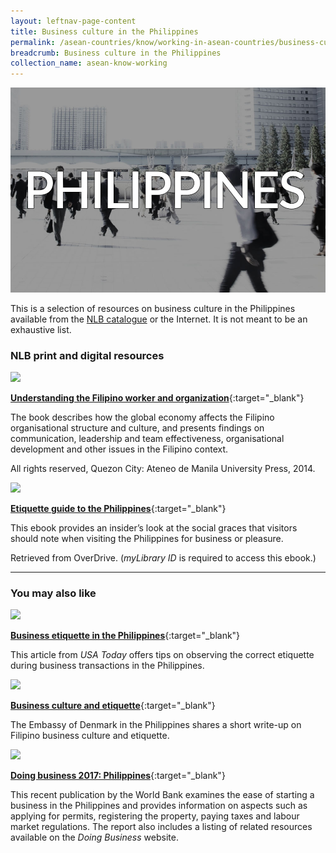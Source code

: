 ```yaml
---
layout: leftnav-page-content
title: Business culture in the Philippines
permalink: /asean-countries/know/working-in-asean-countries/business-culture-in-philippines/
breadcrumb: Business culture in the Philippines
collection_name: asean-know-working
---
```


<img src="/images/asean-working/ASEAN-Philippines-Business-Culture.jpg" alt="Business culture Philippines banner" style="width:800px;" />

This is a selection of resources on business culture in the Philippines available from the [NLB catalogue](http://catalogue.nlb.gov.sg/) or the Internet.  It is not meant to be an exhaustive list.

### **NLB print and digital resources**

<img src="/images/book-covers/Understanding-the-Filipino-worker-and-organization.png" style="width:150px;" />

[**Understanding the Filipino worker and organization**](http://eservice.nlb.gov.sg/item_holding.aspx?bid=202685177){:target="_blank"}

The book describes how the global economy affects the Filipino organisational structure and culture, and presents findings on communication, leadership and team effectiveness, organisational development and other issues in the Filipino context.

All rights reserved, Quezon City: Ateneo de Manila University Press, 2014.

<img src="/images/book-covers/Etiquette-guide-to-the-Philippines.png" style="width:150px;" />

[**Etiquette guide to the Philippines**](https://nlb.overdrive.com/media/593692){:target="_blank"}

This ebook provides an insider’s look at the social graces that visitors should note when visiting the Philippines for business or pleasure.

Retrieved from OverDrive. (*myLibrary ID* is required to access this ebook.)

---

### **You may also like**

<img src="/images/resources/Article 3.jpg" style="width:180px;" />

[**Business etiquette in the Philippines**](http://traveltips.usatoday.com/business-etiquette-philippines-16184.html){:target="_blank"}

This article from *USA Today* offers tips on observing the correct etiquette during business transactions in the Philippines.

<img src="/images/resources/Article 2.jpg" style="width:180px;" />

[**Business culture and etiquette**](http://filippinerne.um.dk/en/trade-council/philippines-as-a-promising-market/business-culture-and-etiquette){:target="_blank"}

The Embassy of Denmark in the Philippines shares a short write-up on Filipino business culture and etiquette.

<img src="/images/resources/Article 4.jpg" style="width:180px;" />

[**Doing business 2017: Philippines**](https://openknowledge.worldbank.org/bitstream/handle/10986/25604/WP-DB17-PUBLIC-Philippines.pdf?sequence=1&isAllowed=y){:target="_blank"}

This recent publication by the World Bank examines the ease of starting a business in the Philippines and provides information on aspects such as applying for permits, registering the property, paying taxes and labour market regulations. The report also includes a listing of related resources available on the *Doing Business* website.
